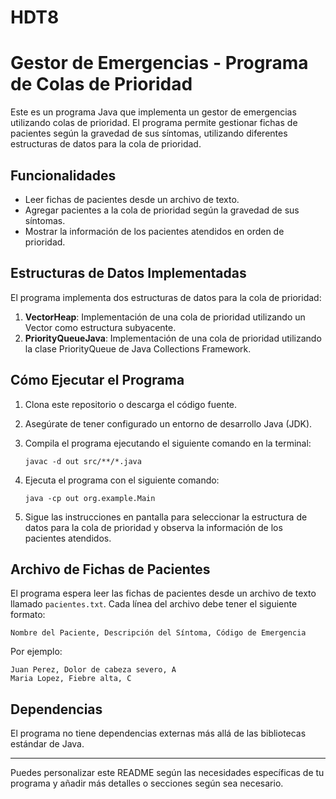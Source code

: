 # HDT8
# Gestor de Emergencias - Programa de Colas de Prioridad

Este es un programa Java que implementa un gestor de emergencias utilizando colas de prioridad. El programa permite gestionar fichas de pacientes según la gravedad de sus síntomas, utilizando diferentes estructuras de datos para la cola de prioridad.

## Funcionalidades

- Leer fichas de pacientes desde un archivo de texto.
- Agregar pacientes a la cola de prioridad según la gravedad de sus síntomas.
- Mostrar la información de los pacientes atendidos en orden de prioridad.

## Estructuras de Datos Implementadas

El programa implementa dos estructuras de datos para la cola de prioridad:

1. **VectorHeap**: Implementación de una cola de prioridad utilizando un Vector como estructura subyacente.
2. **PriorityQueueJava**: Implementación de una cola de prioridad utilizando la clase PriorityQueue de Java Collections Framework.

## Cómo Ejecutar el Programa

1. Clona este repositorio o descarga el código fuente.
2. Asegúrate de tener configurado un entorno de desarrollo Java (JDK).
3. Compila el programa ejecutando el siguiente comando en la terminal:

   ```
   javac -d out src/**/*.java
   ```

4. Ejecuta el programa con el siguiente comando:

   ```
   java -cp out org.example.Main
   ```

5. Sigue las instrucciones en pantalla para seleccionar la estructura de datos para la cola de prioridad y observa la información de los pacientes atendidos.

## Archivo de Fichas de Pacientes

El programa espera leer las fichas de pacientes desde un archivo de texto llamado `pacientes.txt`. Cada línea del archivo debe tener el siguiente formato:

```
Nombre del Paciente, Descripción del Síntoma, Código de Emergencia
```

Por ejemplo:

```
Juan Perez, Dolor de cabeza severo, A
Maria Lopez, Fiebre alta, C
```

## Dependencias

El programa no tiene dependencias externas más allá de las bibliotecas estándar de Java.

---

Puedes personalizar este README según las necesidades específicas de tu programa y añadir más detalles o secciones según sea necesario.